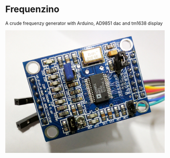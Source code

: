 # Frequenzino
A crude frequenzy generator with Arduino, AD9851 dac and tm1638 display

![Demo](https://github.com/bigjohnson/GitHubAssets/blob/master/Frequenzino/AD9851.jpg?raw=true)
